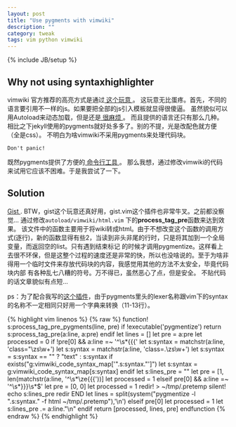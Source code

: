 ```yaml
---
layout: post
title: "Use pygments with vimwiki"
description: ""
category: tweak
tags: vim python vimwiki
---
```

{% include JB/setup %}

## Why not using syntaxhighlighter ##

vimwiki 官方推荐的高亮方式是通过[ 这个玩意 ](https://code.google.com/p/syntaxhighlighter/)。
这玩意无比蛋疼。首先，不同的语言要引用不一样的js。如果要把全部的js引入模板就显得很傻逼。
虽然貌似可以用Autoload来动态加载，但是还是[ 很麻烦 ](http://yysfire.github.io/vim/%E5%9C%A8VimWiki%E4%B8%AD%E4%BD%BF%E7%94%A8SyntaxHighlighter%E5%AE%9E%E7%8E%B0%E4%BB%A3%E7%A0%81%E8%AF%AD%E6%B3%95%E9%AB%98%E4%BA%AE.html)。
而且提供的语言还只有那么几种。
相比之下jekyll使用的pygments就好处多多了。别的不提，光是改配色就方便（全是css）。
不明白为啥vimwiki不采用pygments来处理代码块。

`Don't panic!`

既然pygments提供了方便的[ 命令行工具 ](http://pygments.org/docs/cmdline/)。
那么我想，通过修改vimwiki的代码来试用它应该不困难。于是我尝试了一下。

## Solution ##

[ Gist ](https://gist.github.com/blindFS/6363367). BTW，gist这个玩意还真好用，gist.vim这个插件也非常牛叉。之前都没察觉...
通过修改`autoload/vimwiki/html.vim` 下的**process_tag_pre**函数来达到效果。
该文件中的函数主要用于将wiki转成html。由于不想改变这个函数的调用方式(逐行)，新的函数显得有些2，当读到非头非尾的行时，只是将其加到一个全局变量，而返回空的list。只有遇到结束标记
的时候才调用pygmentize。这样看上去很不环保，但是这整个过程的速度还是非常的快，所以也没啥说的。至于为啥非得用一个临时文件来存放代码块的内容，我感觉用其他的方法不太安全，毕竟代码块内部
有各种乱七八糟的符号。万不得已，虽然恶心了点，但是安全。
不贴代码的话文章貌似有点短...

ps：为了配合我写的[这个插件](/config/2013/08/21/vim-markdown-syntax-improvement)，由于pygments里头的lexer名称跟vim下的syntax的名称不一定相同只好用一个字典来转换（11-13行）。

{% highlight vim linenos %}
{% raw %}
function! s:process_tag_pre_pygments(line, pre)
  if !executable('pygmentize')
    return s:process_tag_pre(a:line, a:pre)
  endif
  let lines = []
  let pre = a:pre
  let processed = 0
  if !pre[0] && a:line =~ '^\s*{{{'
    let s:syntax = matchstr(a:line, 'class="\zs\w\+')
    let s:syntax = matchstr(a:line, 'class=.\zs\w\+')
    let s:syntax = s:syntax == "" ? "text" : s:syntax
    if exists("g:vimwiki_code_syntax_map['".s:syntax."']")
      let s:syntax = g:vimwiki_code_syntax_map[s:syntax]
    endif
    let s:lines_pre = ""
    let pre = [1, len(matchstr(a:line, '^\s*\ze{{{'))]
    let processed = 1
  elseif pre[0] && a:line =~ '^\s*}}}\s*$'
    let pre = [0, 0]
    let processed = 1
    redir! > ~/tmp/.pretemp
    silent! echo s:lines_pre
    redir END
    let lines = split(system("pygmentize -l ".s:syntax." -f html ~/tmp/.pretemp"),'\n')
  elseif pre[0]
    let processed = 1
    let s:lines_pre .= a:line."\n"
  endif
  return [processed, lines, pre]
endfunction
{% endraw %}
{% endhighlight %}
